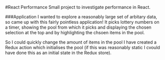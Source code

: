 #React Performance
Small project to investigate performance in React.

###Application
I wanted to explore a reasonably large set of arbitary data, so came up with this fairly pointless application! It picks lottery numbers on a timer, showing the pool from which it picks and displaying the chosen selection at the top and by highlighting the chsoen items in the pool.

So I could quickly change the amount of items in the pool I have created a Redux action which initialises the pool (if this was reasonably static I cvould have done this as an initial state in the Redux store). 



